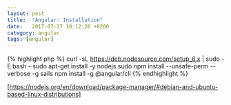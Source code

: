 ```yaml
---
layout: post
title:  "Angular: Installation"
date:   2017-07-27 10:12:26 +0200
category: angular
tags: [angular]
---
```


{% highlight php %}
curl -sL https://deb.nodesource.com/setup_6.x | sudo -E bash -
sudo apt-get install -y nodejs
sudo npm install --unsafe-perm --verbose -g sails
npm install -g @angular/cli
{% endhighlight %}

[https://nodejs.org/en/download/package-manager/#debian-and-ubuntu-based-linux-distributions]

[https://nodejs.org/en/download/package-manager/#debian-and-ubuntu-based-linux-distributions]: https://nodejs.org/en/download/package-manager/#debian-and-ubuntu-based-linux-distributions




